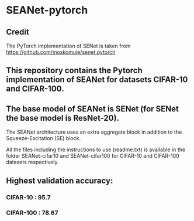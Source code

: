 # SEANet-pytorch

## Credit
The PyTorch implementation of SENet is taken from https://github.com/moskomule/senet.pytorch

## This repository contains the Pytorch implementation of SEANet for datasets CIFAR-10 and CIFAR-100.

## The base model of SEANet is SENet (for SENet the base model is ResNet-20). 
The SEANet architecture uses an extra aggregate block in addition to the Squeeze-Excitation (SE) block.

All the files including the instructions to use (readme.txt) is available in the folder SEANet-cifar10 and SEANet-cifar100 for CIFAR-10 and CIFAR-100 datasets respectively.

## Highest validation accuracy:
### CIFAR-10 : 95.7
### CIFAR-100 : 78.67

